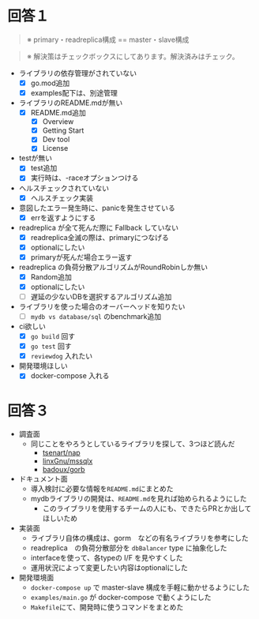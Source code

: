 # 回答１
> ※ primary・readreplica構成 == master・slave構成

> ※ 解決策はチェックボックスにしてあります。解決済みはチェック。

- ライブラリの依存管理がされていない
  - [x] go.mod追加
  - [x] examples配下は、別途管理
- ライブラリのREADME.mdが無い
  - [x] README.md追加
    - [x] Overview
    - [x] Getting Start
    - [x] Dev tool
    - [x] License
- testが無い
  - [x] test追加
  - [x] 実行時は、-raceオプションつける
- ヘルスチェックされていない
  - [x] ヘルスチェック実装
- 意図したエラー発生時に、panicを発生させている
  - [x] errを返すようにする
- readreplica が全て死んだ際に Fallback していない
  - [x] readreplica全滅の際は、primaryにつなげる
  - [x] optionalにしたい
  - [x] primaryが死んだ場合エラー返す
- readreplica の負荷分散アルゴリズムがRoundRobinしか無い
  - [x] Random追加
  - [x] optionalにしたい
  - [ ] 遅延の少ないDBを選択するアルゴリズム追加
- ライブラリを使った場合のオーバーヘッドを知りたい
  - [ ] `mydb vs database/sql` のbenchmark追加
- ci欲しい
  - [x] `go build` 回す
  - [x] `go test` 回す
  - [x] `reviewdog` 入れたい
- 開発環境ほしい
  - [x] docker-compose 入れる

# 回答３
- 調査面
  - 同じことをやろうとしているライブラリを探して、3つほど読んだ
    - [tsenart/nap](https://github.com/tsenart/nap)
    - [linxGnu/mssqlx](https://github.com/linxGnu/mssqlx)
    - [badoux/gorb](https://github.com/badoux/gorb)
- ドキュメント面
  - 導入検討に必要な情報を`README.md`にまとめた
  - mydbライブラリの開発は、`README.md`を見れば始められるようにした
    - このライブラリを使用するチームの人にも、できたらPRとか出してほしいため
- 実装面
  - ライブラリ自体の構成は、gorm　などの有名ライブラリを参考にした
  - readreplica　の負荷分散部分を `dbBalancer` type に抽象化した
  - interfaceを使って、各typeの I/F を見やすくした
  - 運用状況によって変更したい内容はoptionalにした
- 開発環境面
  - `docker-compose up` で master-slave 構成を手軽に動かせるようにした
  - `examples/main.go` が docker-compose で動くようにした
  - `Makefile`にて、開発時に使うコマンドをまとめた

